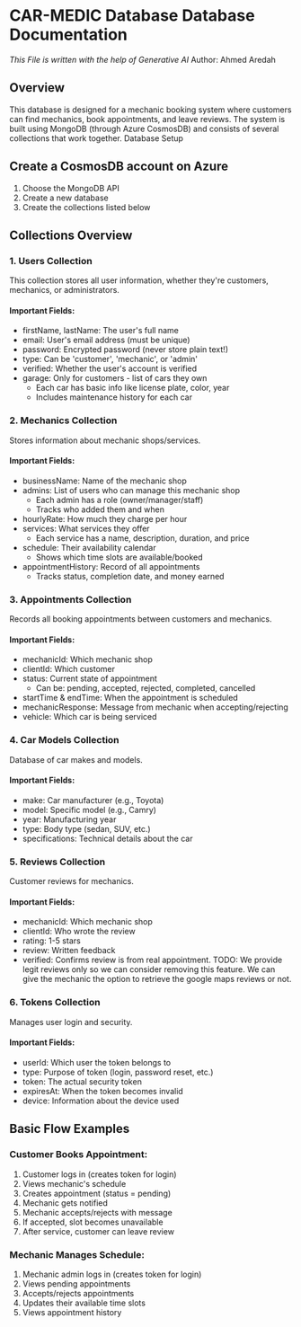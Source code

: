 # CAR-MEDIC Database Database Documentation

*This File is written with the help of Generative AI*
Author: Ahmed Aredah

## Overview

This database is designed for a mechanic booking system where customers can find mechanics, book appointments, and leave reviews. The system is built using MongoDB (through Azure CosmosDB) and consists of several collections that work together.
Database Setup

## Create a CosmosDB account on Azure

1. Choose the MongoDB API
2. Create a new database
3. Create the collections listed below

## Collections Overview
### 1. Users Collection

This collection stores all user information, whether they're customers, mechanics, or administrators.

#### Important Fields:

- firstName, lastName: The user's full name
- email: User's email address (must be unique)
- password: Encrypted password (never store plain text!)
- type: Can be 'customer', 'mechanic', or 'admin'
- verified: Whether the user's account is verified
- garage: Only for customers - list of cars they own
  - Each car has basic info like license plate, color, year
  - Includes maintenance history for each car


### 2. Mechanics Collection

Stores information about mechanic shops/services.

#### Important Fields:

- businessName: Name of the mechanic shop
- admins: List of users who can manage this mechanic shop
  - Each admin has a role (owner/manager/staff)
  - Tracks who added them and when
- hourlyRate: How much they charge per hour
- services: What services they offer
  - Each service has a name, description, duration, and price
- schedule: Their availability calendar
  - Shows which time slots are available/booked
- appointmentHistory: Record of all appointments
  - Tracks status, completion date, and money earned



### 3. Appointments Collection

Records all booking appointments between customers and mechanics.

#### Important Fields:

- mechanicId: Which mechanic shop
- clientId: Which customer
- status: Current state of appointment
  - Can be: pending, accepted, rejected, completed, cancelled
- startTime & endTime: When the appointment is scheduled
- mechanicResponse: Message from mechanic when accepting/rejecting
- vehicle: Which car is being serviced

### 4. Car Models Collection

Database of car makes and models.

#### Important Fields:

- make: Car manufacturer (e.g., Toyota)
- model: Specific model (e.g., Camry)
- year: Manufacturing year
- type: Body type (sedan, SUV, etc.)
- specifications: Technical details about the car

### 5. Reviews Collection

Customer reviews for mechanics.

#### Important Fields:

- mechanicId: Which mechanic shop
- clientId: Who wrote the review
- rating: 1-5 stars
- review: Written feedback
- verified: Confirms review is from real appointment. TODO: We provide legit reviews only so we can consider removing this feature. We can give the mechanic the option to retrieve the google maps reviews or not.

### 6. Tokens Collection

Manages user login and security.

#### Important Fields:

- userId: Which user the token belongs to
- type: Purpose of token (login, password reset, etc.)
- token: The actual security token
- expiresAt: When the token becomes invalid
- device: Information about the device used

## Basic Flow Examples

### Customer Books Appointment:

1. Customer logs in (creates token for login)
2. Views mechanic's schedule
3. Creates appointment (status = pending)
4. Mechanic gets notified
5. Mechanic accepts/rejects with message
6. If accepted, slot becomes unavailable
7. After service, customer can leave review

### Mechanic Manages Schedule:

1. Mechanic admin logs in (creates token for login)
2. Views pending appointments
3. Accepts/rejects appointments
4. Updates their available time slots
5. Views appointment history